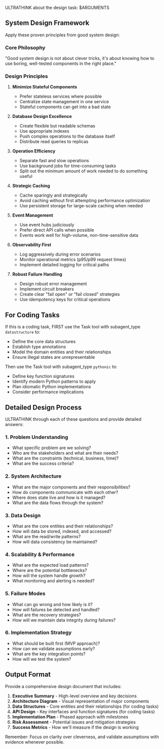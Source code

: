 ULTRATHINK about the design task: $ARGUMENTS

## System Design Framework

Apply these proven principles from good system design:

### Core Philosophy
"Good system design is not about clever tricks, it's about knowing how to use boring, well-tested components in the right place."

### Design Principles

1. **Minimize Stateful Components**
   - Prefer stateless services where possible
   - Centralize state management in one service
   - Stateful components can get into a bad state

2. **Database Design Excellence**
   - Create flexible but readable schemas
   - Use appropriate indexes
   - Push complex operations to the database itself
   - Distribute read queries to replicas

3. **Operation Efficiency**
   - Separate fast and slow operations
   - Use background jobs for time-consuming tasks
   - Split out the minimum amount of work needed to do something useful

4. **Strategic Caching**
   - Cache sparingly and strategically
   - Avoid caching without first attempting performance optimization
   - Use persistent storage for large-scale caching when needed

5. **Event Management**
   - Use event hubs judiciously
   - Prefer direct API calls when possible
   - Events work well for high-volume, non-time-sensitive data

6. **Observability First**
   - Log aggressively during error scenarios
   - Monitor operational metrics (p95/p99 request times)
   - Implement detailed logging for critical paths

7. **Robust Failure Handling**
   - Design robust error management
   - Implement circuit breakers
   - Create clear "fail open" or "fail closed" strategies
   - Use idempotency keys for critical operations

## For Coding Tasks

If this is a coding task, FIRST use the Task tool with subagent_type `datastructure` to:
- Define the core data structures
- Establish type annotations
- Model the domain entities and their relationships
- Ensure illegal states are unrepresentable

Then use the Task tool with subagent_type `pythonic` to:
- Define key function signatures
- Identify modern Python patterns to apply
- Plan idiomatic Python implementations
- Consider performance implications

## Detailed Design Process

ULTRATHINK through each of these questions and provide detailed answers:

### 1. Problem Understanding
- What specific problem are we solving?
- Who are the stakeholders and what are their needs?
- What are the constraints (technical, business, time)?
- What are the success criteria?

### 2. System Architecture
- What are the major components and their responsibilities?
- How do components communicate with each other?
- Where does state live and how is it managed?
- What are the data flows through the system?

### 3. Data Design
- What are the core entities and their relationships?
- How will data be stored, indexed, and accessed?
- What are the read/write patterns?
- How will data consistency be maintained?

### 4. Scalability & Performance
- What are the expected load patterns?
- Where are the potential bottlenecks?
- How will the system handle growth?
- What monitoring and alerting is needed?

### 5. Failure Modes
- What can go wrong and how likely is it?
- How will failures be detected and handled?
- What are the recovery strategies?
- How will we maintain data integrity during failures?

### 6. Implementation Strategy
- What should be built first (MVP approach)?
- How can we validate assumptions early?
- What are the key integration points?
- How will we test the system?

## Output Format

Provide a comprehensive design document that includes:

1. **Executive Summary** - High-level overview and key decisions
2. **Architecture Diagram** - Visual representation of major components
3. **Data Structures** - Core entities and their relationships (for coding tasks)
4. **API Design** - Key interfaces and function signatures (for coding tasks)
5. **Implementation Plan** - Phased approach with milestones
6. **Risk Assessment** - Potential issues and mitigation strategies
7. **Success Metrics** - How we'll measure if the design is working

Remember: Focus on clarity over cleverness, and validate assumptions with evidence whenever possible.
